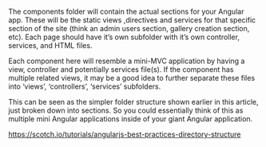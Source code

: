 The components folder will contain the actual sections for your Angular app. These will be the static views ,directives and services for that specific section of the site (think an admin users section, gallery creation section, etc). Each page should have it’s own subfolder with it’s own controller, services, and HTML files.

Each component here will resemble a mini-MVC application by having a view, controller and potentially services file(s). If the component has multiple related views, it may be a good idea to further separate these files into ‘views’, ‘controllers’, ‘services’ subfolders.

This can be seen as the simpler folder structure shown earlier in this article, just broken down into sections. So you could essentially think of this as multiple mini Angular applications inside of your giant Angular application.

https://scotch.io/tutorials/angularjs-best-practices-directory-structure
